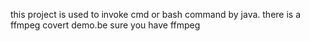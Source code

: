 this project is used to invoke cmd or bash command by java. there is a ffmpeg covert demo.be sure you have ffmpeg
